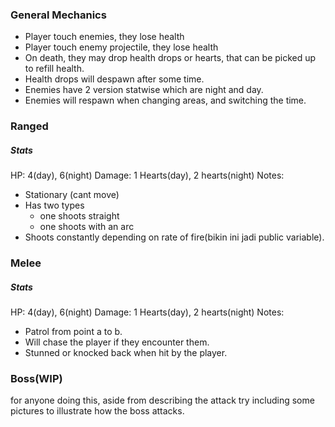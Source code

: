 ### General Mechanics
- Player touch enemies, they lose health
- Player touch enemy projectile, they lose health
- On death, they may drop health drops or hearts, that can be picked up to refill health.
- Health drops will despawn after some time.
- Enemies have 2 version statwise which are night and day.
- Enemies will respawn when changing areas, and switching the time.
### Ranged
##### Stats
HP: 4(day), 6(night) 
Damage: 1 Hearts(day), 2 hearts(night)
Notes:
- Stationary (cant move)
- Has two types
	- one shoots straight
	- one shoots with an arc
- Shoots constantly depending on rate of fire(bikin ini jadi public variable).
### Melee
##### Stats
HP: 4(day), 6(night) 
Damage: 1 Hearts(day), 2 hearts(night)
Notes:
- Patrol from point a to b.
- Will chase the player if they encounter them.
- Stunned or knocked back when hit by the player.

### Boss(WIP)
for anyone doing this, aside from describing the attack try including some pictures to illustrate how the boss attacks.
